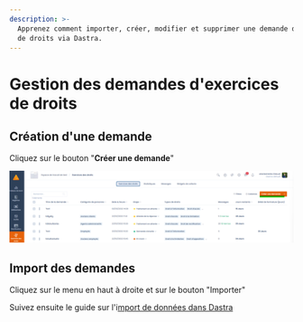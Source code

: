 ```yaml
---
description: >-
  Apprenez comment importer, créer, modifier et supprimer une demande d'exercice
  de droits via Dastra.
---
```


# Gestion des demandes d'exercices de droits

## Création d'une demande

Cliquez sur le bouton "**Créer une demande**"

![](<../../.gitbook/assets/image (253) (1) (1).png>)



## Import des demandes

Cliquez sur le menu en haut à droite et sur le bouton "Importer"

Suivez ensuite le guide sur l'i[mport de données dans Dastra](../generalites/importer-vos-donnees-excel-csv.md)
